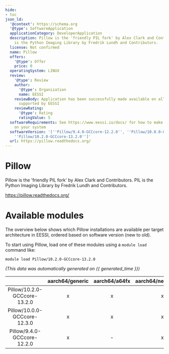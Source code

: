 ```yaml
---
hide:
- toc
json_ld:
  '@context': https://schema.org
  '@type': SoftwareApplication
  applicationCategory: DeveloperApplication
  description: Pillow is the 'friendly PIL fork' by Alex Clark and Contributors. PIL
    is the Python Imaging Library by Fredrik Lundh and Contributors.
  license: Not confirmed
  name: Pillow
  offers:
    '@type': Offer
    price: 0
  operatingSystem: LINUX
  review:
    '@type': Review
    author:
      '@type': Organization
      name: EESSI
    reviewBody: Application has been successfully made available on all architectures
      supported by EESSI
    reviewRating:
      '@type': Rating
      ratingValue: 5
  softwareRequirements: See https://www.eessi.io/docs/ for how to make EESSI available
    on your system
  softwareVersion: '[''Pillow/9.4.0-GCCcore-12.2.0'', ''Pillow/10.0.0-GCCcore-12.3.0'',
    ''Pillow/10.2.0-GCCcore-13.2.0'']'
  url: https://pillow.readthedocs.org/
---
```


Pillow
======


Pillow is the 'friendly PIL fork' by Alex Clark and Contributors. PIL is the Python Imaging Library by Fredrik Lundh and Contributors.

https://pillow.readthedocs.org/
# Available modules


The overview below shows which Pillow installations are available per target architecture in EESSI, ordered based on software version (new to old).

To start using Pillow, load one of these modules using a `module load` command like:

```shell
module load Pillow/10.2.0-GCCcore-13.2.0
```

*(This data was automatically generated on {{ generated_time }})*

| |aarch64/generic|aarch64/a64fx|aarch64/neoverse_n1|aarch64/neoverse_v1|aarch64/nvidia/grace|x86_64/generic|x86_64/amd/zen2|x86_64/amd/zen3|x86_64/amd/zen4|x86_64/intel/cascadelake|x86_64/intel/haswell|x86_64/intel/icelake|x86_64/intel/sapphirerapids|x86_64/intel/skylake_avx512|
| :---: | :---: | :---: | :---: | :---: | :---: | :---: | :---: | :---: | :---: | :---: | :---: | :---: | :---: | :---: |
|Pillow/10.2.0-GCCcore-13.2.0|x|x|x|x|x|x|x|x|x|x|x|x|x|x|
|Pillow/10.0.0-GCCcore-12.3.0|x|x|x|x|x|x|x|x|x|x|x|x|x|x|
|Pillow/9.4.0-GCCcore-12.2.0|x|-|x|x|x|x|x|x|x|x|x|x|x|x|
